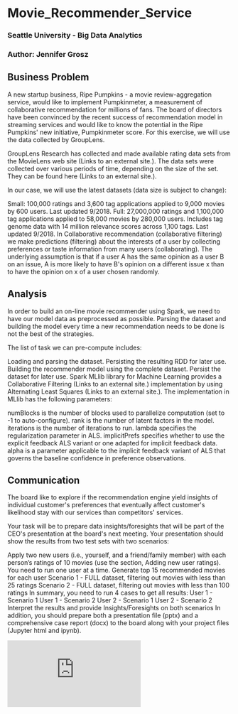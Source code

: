 # Movie_Recommender_Service
### Seattle University - Big Data Analytics
### Author: Jennifer Grosz


## Business Problem
A new startup business, Ripe Pumpkins - a movie review-aggregation service, would like to implement Pumpkinmeter, a measurement of collaborative recommendation for millions of fans. The board of directors have been convinced by the recent success of recommendation model in streaming services and would like to know the potential in the Ripe Pumpkins' new initiative, Pumpkinmeter score. For this exercise, we will use the data collected by GroupLens. 

GroupLens Research has collected and made available rating data sets from the MovieLens web site (Links to an external site.). The data sets were collected over various periods of time, depending on the size of the set. They can be found here (Links to an external site.).

In our case, we will use the latest datasets (data size is subject to change):

Small: 100,000 ratings and 3,600 tag applications applied to 9,000 movies by 600 users. Last updated 9/2018.
Full: 27,000,000 ratings and 1,100,000 tag applications applied to 58,000 movies by 280,000 users. Includes tag genome data with 14 million relevance scores across 1,100 tags. Last updated 9/2018.
In Collaborative recommendation (collaborative filtering) we make predictions (filtering) about the interests of a user by collecting preferences or taste information from many users (collaborating). The underlying assumption is that if a user A has the same opinion as a user B on an issue, A is more likely to have B's opinion on a different issue x than to have the opinion on x of a user chosen randomly.

## Analysis
In order to build an on-line movie recommender using Spark, we need to have our model data as preprocessed as possible. Parsing the dataset and building the model every time a new recommendation needs to be done is not the best of the strategies.

The list of task we can pre-compute includes:

Loading and parsing the dataset. Persisting the resulting RDD for later use.
Building the recommender model using the complete dataset. Persist the dataset for later use.
Spark MLlib library for Machine Learning provides a Collaborative Filtering (Links to an external site.) implementation by using Alternating Least Squares (Links to an external site.). The implementation in MLlib has the following parameters:

numBlocks is the number of blocks used to parallelize computation (set to -1 to auto-configure).
rank is the number of latent factors in the model.
iterations is the number of iterations to run.
lambda specifies the regularization parameter in ALS.
implicitPrefs specifies whether to use the explicit feedback ALS variant or one adapted for implicit feedback data.
alpha is a parameter applicable to the implicit feedback variant of ALS that governs the baseline confidence in preference observations.

## Communication
The board like to explore if the recommendation engine yield insights of individual customer's preferences that eventually affect customer's likelihood stay with our services than competitors' services.

Your task will be to prepare data insights/foresights that will be part of the CEO's presentation at the board's next meeting. Your presentation should show the results from two test sets with two scenarios:

Apply two new users (i.e., yourself, and a friend/family member) with each person’s ratings of 10 movies (use the section, Adding new user ratings). You need to run one user at a time.
Generate top 15 recommended movies for each user
Scenario 1 - FULL dataset, filtering out movies with less than 25 ratings
Scenario 2 - FULL dataset, filtering out movies with less than 100 ratings
In summary, you need to run 4 cases to get all results:
User 1 - Scenario 1
User 1 - Scenario 2
User 2 - Scenario 1
User 2 - Scenario 2
Interpret the results and provide Insights/Foresights on both scenarios
In addition, you should prepare both a presentation file (pptx) and a comprehensive case report (docx) to the board along with your project files (Jupyter html and ipynb). 


![Movie_recommendation_service.pdf](https://github.com/JenniferGrosz/Movie_Recommender_Service/blob/3e96c89ee3c732f3edc2d503f038dd2bbf512f93/Movie_recommender_system.pdf)
